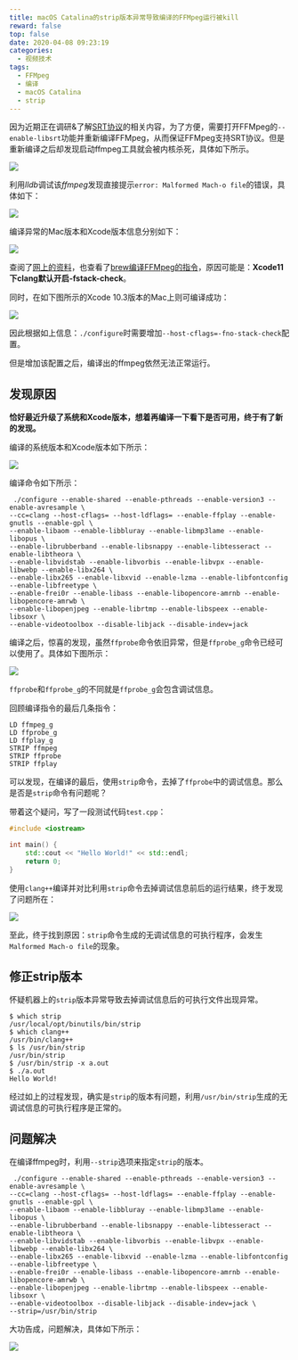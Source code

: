 ```yaml
---
title: macOS Catalina的strip版本异常导致编译的FFMpeg运行被kill
reward: false
top: false
date: 2020-04-08 09:23:19
categories: 
  - 视频技术
tags:
  - FFMpeg
  - 编译
  - macOS Catalina
  - strip
---
```


因为近期正在调研&了解[SRT协议](https://github.com/Haivision/srt)的相关内容，为了方便，需要打开FFMpeg的`--enable-libsrt`功能并重新编译FFMpeg，从而保证FFMpeg支持SRT协议。但是重新编译之后却发现启动ffmpeg工具就会被内核杀死，具体如下所示。

![](1.jpg)
<!--more-->

利用*lldb*调试该*ffmpeg*发现直接提示`error: Malformed Mach-o file`的错误，具体如下：

![](2.jpg)

编译异常的Mac版本和Xcode版本信息分别如下：

![](3.jpg)

查阅了[网上的资料](https://trac.ffmpeg.org/ticket/8073)，也查看了[brew编译FFMpeg的指令](https://github.com/Homebrew/homebrew-core/blob/master/Formula/ffmpeg.rb)，原因可能是：**Xcode11下clang默认开启-fstack-check**。

同时，在如下图所示的Xcode 10.3版本的Mac上则可编译成功：

![](4.jpg)

因此根据如上信息：`./configure`时需要增加`--host-cflags=-fno-stack-check`配置。

但是增加该配置之后，编译出的ffmpeg依然无法正常运行。

## 发现原因

**恰好最近升级了系统和Xcode版本，想着再编译一下看下是否可用，终于有了新的发现。**

编译的系统版本和Xcode版本如下所示：

![](5.jpg)

编译命令如下所示：

```
 ./configure --enable-shared --enable-pthreads --enable-version3 --enable-avresample \
--cc=clang --host-cflags= --host-ldflags= --enable-ffplay --enable-gnutls --enable-gpl \
--enable-libaom --enable-libbluray --enable-libmp3lame --enable-libopus \
--enable-librubberband --enable-libsnappy --enable-libtesseract --enable-libtheora \
--enable-libvidstab --enable-libvorbis --enable-libvpx --enable-libwebp --enable-libx264 \
--enable-libx265 --enable-libxvid --enable-lzma --enable-libfontconfig --enable-libfreetype \
--enable-frei0r --enable-libass --enable-libopencore-amrnb --enable-libopencore-amrwb \
--enable-libopenjpeg --enable-librtmp --enable-libspeex --enable-libsoxr \
--enable-videotoolbox --disable-libjack --disable-indev=jack
```

编译之后，惊喜的发现，虽然`ffprobe`命令依旧异常，但是`ffprobe_g`命令已经可以使用了。具体如下图所示：

![](6.jpg)

`ffprobe`和`ffprobe_g`的不同就是`ffprobe_g`会包含调试信息。

回顾编译指令的最后几条指令：

```
LD ffmpeg_g
LD ffprobe_g
LD ffplay_g
STRIP ffmpeg
STRIP ffprobe
STRIP ffplay
```

可以发现，在编译的最后，使用`strip`命令，去掉了`ffprobe`中的调试信息。那么是否是`strip`命令有问题呢？

带着这个疑问，写了一段测试代码`test.cpp`：

```c++
#include <iostream>

int main() {
    std::cout << "Hello World!" << std::endl;
    return 0;
}
```

使用`clang++`编译并对比利用`strip`命令去掉调试信息前后的运行结果，终于发现了问题所在：

![](7.jpg)

至此，终于找到原因：`strip`命令生成的无调试信息的可执行程序，会发生`Malformed Mach-o file`的现象。

## 修正strip版本
怀疑机器上的`strip`版本异常导致去掉调试信息后的可执行文件出现异常。

```
$ which strip
/usr/local/opt/binutils/bin/strip
$ which clang++
/usr/bin/clang++
$ ls /usr/bin/strip
/usr/bin/strip
$ /usr/bin/strip -x a.out
$ ./a.out
Hello World!
```

经过如上的过程发现，确实是`strip`的版本有问题，利用`/usr/bin/strip`生成的无调试信息的可执行程序是正常的。

## 问题解决
在编译ffmpeg时，利用`--strip`选项来指定`strip`的版本。

```
 ./configure --enable-shared --enable-pthreads --enable-version3 --enable-avresample \
--cc=clang --host-cflags= --host-ldflags= --enable-ffplay --enable-gnutls --enable-gpl \
--enable-libaom --enable-libbluray --enable-libmp3lame --enable-libopus \
--enable-librubberband --enable-libsnappy --enable-libtesseract --enable-libtheora \
--enable-libvidstab --enable-libvorbis --enable-libvpx --enable-libwebp --enable-libx264 \
--enable-libx265 --enable-libxvid --enable-lzma --enable-libfontconfig --enable-libfreetype \
--enable-frei0r --enable-libass --enable-libopencore-amrnb --enable-libopencore-amrwb \
--enable-libopenjpeg --enable-librtmp --enable-libspeex --enable-libsoxr \
--enable-videotoolbox --disable-libjack --disable-indev=jack \
--strip=/usr/bin/strip
```

大功告成，问题解决，具体如下所示：

![](8.jpg)

